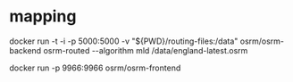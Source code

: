 # mapping


docker run -t -i -p 5000:5000 -v "${PWD}/routing-files:/data" osrm/osrm-backend osrm-routed --algorithm mld /data/england-latest.osrm

docker run -p 9966:9966 osrm/osrm-frontend
